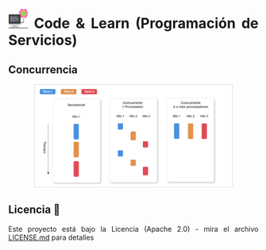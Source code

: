 <div align="justify">

# <img src=../../../images/computer.png width="40"> Code & Learn (Programación de Servicios)

## Concurrencia

<div align="center">

<img src=images/concurrencia.png width="400">

</div>

## Licencia 📄

Este proyecto está bajo la Licencia (Apache 2.0) - mira el archivo [LICENSE.md](../../../LICENSE) para detalles

</div>
